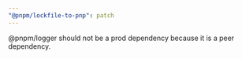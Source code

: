 ```yaml
---
"@pnpm/lockfile-to-pnp": patch
---
```


@pnpm/logger should not be a prod dependency because it is a peer dependency.
